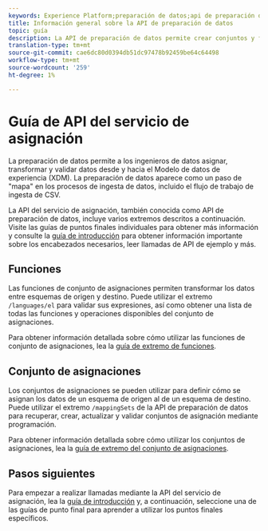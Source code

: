 ```yaml
---
keywords: Experience Platform;preparación de datos;api de preparación de datos;solución de problemas;API
title: Información general sobre la API de preparación de datos
topic: guía
description: La API de preparación de datos permite crear conjuntos y funciones de asignación mediante programación, lo que permite transformar los datos entre esquemas de origen y destino.
translation-type: tm+mt
source-git-commit: cae6dc80d0394db51dc97478b92459be64c64498
workflow-type: tm+mt
source-wordcount: '259'
ht-degree: 1%

---
```



# Guía de API del servicio de asignación

La preparación de datos permite a los ingenieros de datos asignar, transformar y validar datos desde y hacia el Modelo de datos de experiencia (XDM). La preparación de datos aparece como un paso de &quot;mapa&quot; en los procesos de ingesta de datos, incluido el flujo de trabajo de ingesta de CSV.

La API del servicio de asignación, también conocida como API de preparación de datos, incluye varios extremos descritos a continuación. Visite las guías de puntos finales individuales para obtener más información y consulte la [guía de introducción](./getting-started.md) para obtener información importante sobre los encabezados necesarios, leer llamadas de API de ejemplo y más.

## Funciones

Las funciones de conjunto de asignaciones permiten transformar los datos entre esquemas de origen y destino. Puede utilizar el extremo `/languages/el` para validar sus expresiones, así como obtener una lista de todas las funciones y operaciones disponibles del conjunto de asignaciones.

Para obtener información detallada sobre cómo utilizar las funciones de conjunto de asignaciones, lea la [guía de extremo de funciones](./functions.md).

## Conjunto de asignaciones

Los conjuntos de asignaciones se pueden utilizar para definir cómo se asignan los datos de un esquema de origen al de un esquema de destino. Puede utilizar el extremo `/mappingSets` de la API de preparación de datos para recuperar, crear, actualizar y validar conjuntos de asignación mediante programación.

Para obtener información detallada sobre cómo utilizar los conjuntos de asignaciones, lea la [guía de extremo del conjunto de asignaciones](./mapping-set.md).

## Pasos siguientes

Para empezar a realizar llamadas mediante la API del servicio de asignación, lea la [guía de introducción](./getting-started.md) y, a continuación, seleccione una de las guías de punto final para aprender a utilizar los puntos finales específicos.